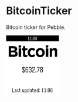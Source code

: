 BitcoinTicker
=============

Bitcoin ticker for Pebble.

![Bitcoin](https://github.com/arjungopisetty/CryptoPair/blob/master/img/bitcoin.png)
